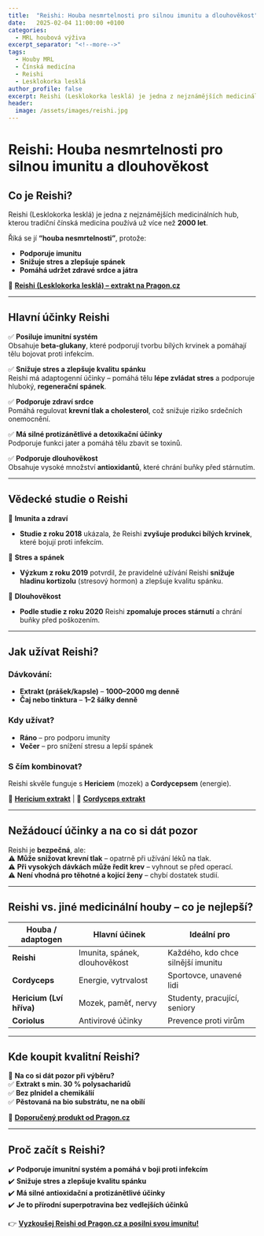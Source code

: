 ```yaml
---
title:  "Reishi: Houba nesmrtelnosti pro silnou imunitu a dlouhověkost"
date:   2025-02-04 11:00:00 +0100
categories: 
  - MRL houbová výživa
excerpt_separator: "<!--more-->"
tags:
  - Houby MRL
  - Čínská medicína
  - Reishi
  - Lesklokorka lesklá
author_profile: false
excerpt: Reishi (Lesklokorka lesklá) je jedna z nejznámějších medicinálních hub, kterou tradiční čínská medicína používá už více než 2000 let.  
header:
  image: /assets/images/reishi.jpg
---
```


# **Reishi: Houba nesmrtelnosti pro silnou imunitu a dlouhověkost**  

## **Co je Reishi?**  
Reishi (Lesklokorka lesklá) je jedna z nejznámějších medicinálních hub, kterou tradiční čínská medicína používá už více než **2000 let**.  

Říká se jí **“houba nesmrtelnosti”**, protože:  
- **Podporuje imunitu**  
- **Snižuje stres a zlepšuje spánek**  
- **Pomáhá udržet zdravé srdce a játra**  

🔗 [**Reishi (Lesklokorka lesklá) – extrakt na Pragon.cz**](https://www.pragon.cz/reishi-mrl-lesklokorka-leskla-c474/)  

---

## **Hlavní účinky Reishi**  

✅ **Posiluje imunitní systém**  
Obsahuje **beta-glukany**, které podporují tvorbu bílých krvinek a pomáhají tělu bojovat proti infekcím.  

✅ **Snižuje stres a zlepšuje kvalitu spánku**  
Reishi má adaptogenní účinky – pomáhá tělu **lépe zvládat stres** a podporuje hluboký, **regenerační spánek**.  

✅ **Podporuje zdraví srdce**  
Pomáhá regulovat **krevní tlak a cholesterol**, což snižuje riziko srdečních onemocnění.  

✅ **Má silné protizánětlivé a detoxikační účinky**  
Podporuje funkci jater a pomáhá tělu zbavit se toxinů.  

✅ **Podporuje dlouhověkost**  
Obsahuje vysoké množství **antioxidantů**, které chrání buňky před stárnutím.  

---

## **Vědecké studie o Reishi**  

📌 **Imunita a zdraví**  
- **Studie z roku 2018** ukázala, že Reishi **zvyšuje produkci bílých krvinek**, které bojují proti infekcím.  

📌 **Stres a spánek**  
- **Výzkum z roku 2019** potvrdil, že pravidelné užívání Reishi **snižuje hladinu kortizolu** (stresový hormon) a zlepšuje kvalitu spánku.  

📌 **Dlouhověkost**  
- **Podle studie z roku 2020** Reishi **zpomaluje proces stárnutí** a chrání buňky před poškozením.  

---

## **Jak užívat Reishi?**  

### **Dávkování:**  
- **Extrakt (prášek/kapsle)** – **1000–2000 mg denně**  
- **Čaj nebo tinktura** – **1–2 šálky denně**  

### **Kdy užívat?**  
- **Ráno** – pro podporu imunity  
- **Večer** – pro snížení stresu a lepší spánek  

### **S čím kombinovat?**  
Reishi skvěle funguje s **Hericiem** (mozek) a **Cordycepsem** (energie).  

🔗 [**Hericium extrakt**](/mrl%20houbová%20výživa/hericium/) | 🔗 [**Cordyceps extrakt**](/mrl%20houbová%20výživa/cordyceps/)  

---

## **Nežádoucí účinky a na co si dát pozor**  

Reishi je **bezpečná**, ale:  
⚠️ **Může snižovat krevní tlak** – opatrně při užívání léků na tlak.  
⚠️ **Při vysokých dávkách může ředit krev** – vyhnout se před operací.  
⚠️ **Není vhodná pro těhotné a kojící ženy** – chybí dostatek studií.  

---

## **Reishi vs. jiné medicinální houby – co je nejlepší?**  

| Houba / adaptogen | Hlavní účinek | Ideální pro |  
|-------------------|--------------|------------|  
| **Reishi** | Imunita, spánek, dlouhověkost | Každého, kdo chce silnější imunitu |  
| **Cordyceps** | Energie, vytrvalost | Sportovce, unavené lidi |  
| **Hericium (Lví hříva)** | Mozek, paměť, nervy | Studenty, pracující, seniory |  
| **Coriolus** | Antivirové účinky | Prevence proti virům |  

---

## **Kde koupit kvalitní Reishi?**  

📌 **Na co si dát pozor při výběru?**  
✅ **Extrakt s min. 30 % polysacharidů**  
✅ **Bez plnidel a chemikálií**  
✅ **Pěstovaná na bio substrátu, ne na obilí**  

🔗 [**Doporučený produkt od Pragon.cz**](https://www.pragon.cz/reishi-mrl-lesklokorka-leskla-c474/)  

---

## **Proč začít s Reishi?**  

✔️ **Podporuje imunitní systém a pomáhá v boji proti infekcím**  
✔️ **Snižuje stres a zlepšuje kvalitu spánku**  
✔️ **Má silné antioxidační a protizánětlivé účinky**  
✔️ **Je to přírodní superpotravina bez vedlejších účinků**  

👉 [**Vyzkoušej Reishi od Pragon.cz a posilni svou imunitu!**](https://www.pragon.cz/reishi-mrl-lesklokorka-leskla-c474/)  



